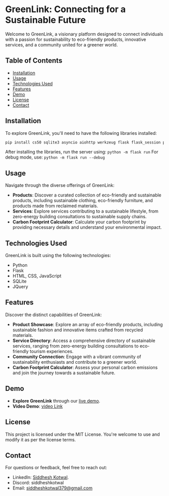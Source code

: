 # GreenLink: Connecting for a Sustainable Future

Welcome to GreenLink, a visionary platform designed to connect individuals with a passion for sustainability to eco-friendly products, innovative services, and a community united for a greener world.

## Table of Contents
- [Installation](#installation)
- [Usage](#usage)
- [Technologies Used](#technologies-used)
- [Features](#features)
- [Demo](#demo)
- [License](#license)
- [Contact](#contact)

## Installation
To explore GreenLink, you'll need to have the following libraries installed:
```bash
pip install cs50 sqlite3 asyncio aiohttp werkzeug flask flask_session pandas gunicorn
```
After installing the libraries, run the server using:
```python -m flask run```
For debug mode, use:
```python -m flask run --debug```

## Usage
Navigate through the diverse offerings of GreenLink:

* **Products**: Discover a curated collection of eco-friendly and sustainable products, including sustainable clothing, eco-friendly furniture, and products made from reclaimed materials.
* **Services**: Explore services contributing to a sustainable lifestyle, from zero-energy building consultations to sustainable supply chains.
* **Carbon Footprint Calculator**: Calculate your carbon footprint by providing necessary details and understand your environmental impact.

## Technologies Used
GreenLink is built using the following technologies:

* Python
* Flask
* HTML, CSS, JavaScript
* SQLite
* JQuery

## Features
Discover the distinct capabilities of GreenLink:

- **Product Showcase**: Explore an array of eco-friendly products, including sustainable fashion and innovative items crafted from recycled materials.
- **Service Directory**: Access a comprehensive directory of sustainable services, ranging from zero-energy building consultations to eco-friendly tourism experiences.
- **Community Connection**: Engage with a vibrant community of sustainability enthusiasts and contribute to a greener world.
- **Carbon Footprint Calculator**: Assess your personal carbon emissions and join the journey towards a sustainable future.

## Demo
- **Explore GreenLink** through our [live demo](https://greenlink.onrender.com/).
- **Video Demo**: [video Link](https://youtu.be/2yqenfQCNuU)

## License
This project is licensed under the MIT License. You're welcome to use and modify it as per the license terms.

## Contact
For questions or feedback, feel free to reach out:

- LinkedIn: [Siddhesh Kotwal](https://www.linkedin.com/in/siddhesh-kotwal-6386b8265).
- Discord: siddheshkotwal
- Email: siddheshkotwal379@gmail.com
